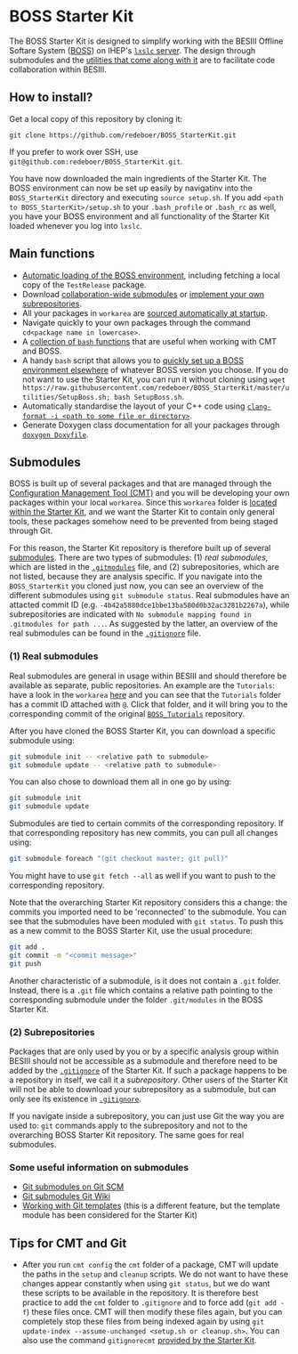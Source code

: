 # BOSS Starter Kit

The BOSS Starter Kit is designed to simplify working with the BESIII Offline Softare System ([BOSS](https://besiii.gitbook.io/boss/tutorials/getting-started/intro)) on IHEP's [`lxslc` server](https://besiii.gitbook.io/boss/tutorials/getting-started/server). The design through submodules and the [utilities that come along with it](#main-functions) are to facilitate code collaboration within BESIII.


## How to install?

Get a local copy of this repository by cloning it:

```
git clone https://github.com/redeboer/BOSS_StarterKit.git
```

If you prefer to work over SSH, use `git@github.com:redeboer/BOSS_StarterKit.git`.

You have now downloaded the main ingredients of the Starter Kit. The BOSS environment can now be set up easily by navigatinv into the `BOSS_StarterKit` directory and executing `source setup.sh`. If you add `<path to BOSS_StarterKit>/setup.sh` to your `.bash_profile` or `.bash_rc` as well, you have your BOSS environment and all functionality of the Starter Kit loaded whenever you log into `lxslc`.

## Main functions

- [Automatic loading of the BOSS environment](https://github.com/redeboer/BOSS_StarterKit/blob/master/setup/LoadBoss.sh), including fetching a local copy of the `TestRelease` package.
- Download [collaboration-wide submodules](#1-real-submodules) or [implement your own subrepositories](#2-subrepositories).
- All your packages in `workarea` are [sourced automatically at startup](https://github.com/redeboer/BOSS_StarterKit/blob/c0a132c175af944751ca038b5cf7fc621e1c5180/setup/LoadStarterKit.sh#L11).
- Navigate quickly to your own packages through the command `cd<package name in lowercase>`.
- A [collection of `bash` functions](https://github.com/redeboer/BOSS_StarterKit/blob/master/setup/Functions.sh) that are useful when working with CMT and BOSS.
- A handy `bash` script that allows you to [quickly set up a BOSS environment elsewhere](https://github.com/redeboer/BOSS_StarterKit/blob/master/utilities/SetupBoss.sh) of whatever BOSS version you choose. If you do not want to use the Starter Kit, you can run it without cloning using `wget https://raw.githubusercontent.com/redeboer/BOSS_StarterKit/master/utilities/SetupBoss.sh; bash SetupBoss.sh`.
- Automatically standardise the layout of your C++ code using [`clang-format -i <path to some file or directory>`](https://github.com/redeboer/BOSS_StarterKit/blob/master/.clang-format).
- Generate Doxygen class documentation for all your packages through [`doxygen Doxyfile`](https://github.com/redeboer/BOSS_StarterKit/blob/master/Doxyfile).


## Submodules

BOSS is built up of several packages and that are managed through the [Configuration Management Tool (CMT)](http://www.cmtsite.net/CMTDoc.html) and you will be developing your own packages within your local `workarea`. Since this `workarea` folder is [located within the Starter Kit](https://github.com/redeboer/BOSS_StarterKit/tree/master/workarea), and we want the Starter Kit to contain only general tools, these packages somehow need to be prevented from being staged through Git.

For this reason, the Starter Kit repository is therefore built up of several [submodules](https://git-scm.com/book/en/Git-Tools-Submodules). There are two types of submodules: (1) *real submodules*, which are listed in the [`.gitmodules`](https://github.com/redeboer/BOSS_StarterKit/blob/master/.gitmodules) file, and (2) subrepositories, which are not listed, because they are analysis specific. If you navigate into the `BOSS_StarterKit` you cloned just now, you can see an overview of the different submodules using `git submodule status`. Real submodules have an attacted commit ID (e.g. `-4b42a5880dce1bbe13ba580d0b32ac3281b2267a`), while subrepositories are indicated with `No submodule mapping found in .gitmodules for path ...`. As suggested by the latter, an overview of the real submodules can be found in the [`.gitignore`](.gitmodules) file.

### (1) Real submodules

Real submodules are general in usage within BESIII and should therefore be available as separate, public repositories. An example are the `Tutorials`: have a look in the `workarea` [here](https://github.com/redeboer/BOSS_StarterKit/tree/master/workarea) and you can see that the `Tutorials` folder has a commit ID attached with `@`. Click that folder, and it will bring you to the corresponding commit of the original [`BOSS_Tutorials`](https://github.com/redeboer/BOSS_Tutorials/) repository.

After you have cloned the BOSS Starter Kit, you can download a specific submodule using:

```bash
git submodule init -- <relative path to submodule>
git submodule update -- <relative path to submodule>
```

You can also chose to download them all in one go by using:

```bash
git submodule init
git submodule update
```

Submodules are tied to certain commits of the corresponding repository. If that corresponding repository has new commits, you can pull all changes using:

```bash
git submodule foreach "(git checkout master; git pull)"
```

You might have to use `git fetch --all` as well if you want to push to the corresponding repository.

Note that the overarching Starter Kit repository considers this a change: the commits you imported need to be 'reconnected' to the submodule. You can see that the submodules have been moduled with `git status`. To push this as a new commit to the BOSS Starter Kit, use the usual procedure:

```bash
git add .
git commit -m "<commit message>"
git push
```

Another characteristic of a submodule, is it does not contain a `.git` folder. Instead, there is a `.git` file which contains a relative path pointing to the corresponding submodule under the folder `.git/modules` in the BOSS Starter Kit.

### (2) Subrepositories

Packages that are only used by you or by a specific analysis group within BESIII should not be accessible as a submodule and therefore need to be added by the [`.gitignore`](https://github.com/redeboer/BOSS_StarterKit/blob/master/.gitignore) of the Starter Kit. If such a package happens to be a repository in itself, we call it a *subrepository*. Other users of the Starter Kit will not be able to download your subrepository as a submodule, but can only see its existence in [`.gitignore`](https://github.com/redeboer/BOSS_StarterKit/blob/master/.gitignore).

If you navigate inside a subrepository, you can just use Git the way you are used to: `git` commands apply to the subrepository and not to the overarching BOSS Starter Kit repository. The same goes for real submodules.

### Some useful information on submodules
- [Git submodules on Git SCM](https://git-scm.com/book/en/v2/Git-Tools-Submodules)
- [Git submodules Git Wiki](https://git.wiki.kernel.org/index.php/GitSubmoduleTutorial)
- [Working with Git templates](https://git-template.readthedocs.io/en/latest/) (this is a different feature, but the template module has been considered for the Starter Kit)


## Tips for CMT and Git

- After you run `cmt config` the `cmt` folder of a package, CMT will update the paths in the `setup` and `cleanup` scripts. We do not want to have these changes appear constantly when using `git status`, but we do want these scripts to be available in the repository. It is therefore best practice to add the `cmt` folder to `.gitignore` and to force add (`git add -f`) these files once. CMT will then modify these files again, but you can completely stop these files from being indexed again by using `git update-index --assume-unchanged <setup.sh or cleanup.sh>`. You can also use the command `gitignorecmt` [provided by the Starter Kit](https://github.com/redeboer/BOSS_StarterKit/blob/c0a132c175af944751ca038b5cf7fc621e1c5180/setup/Functions.sh#L549).
